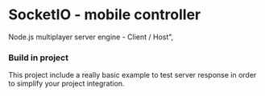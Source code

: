 # SocketIO - mobile controller

Node.js multiplayer server engine - Client / Host",


### Build in project
This project include a really basic example to test server response in order to simplify your project integration.

